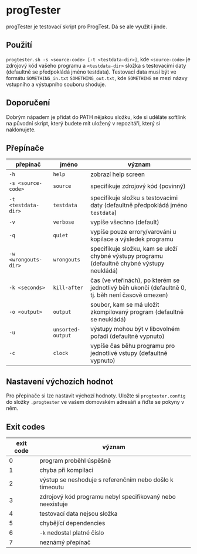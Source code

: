 # progTester
 progTester je testovací skript pro ProgTest. Dá se ale využít i jinde.

## Použití
 `progtester.sh -s <source-code> [-t <testdata-dir>]`, kde `<source-code>` je zdrojový kód vašeho programu a `<testdata-dir>` složka s testovacími daty (defaultně se předpokládá jméno testdata). Testovací data musí být ve formátu `SOMETHING_in.txt` `SOMETHING_out.txt`, kde `SOMETHING` se mezi názvy vstupního a výstupního souboru shoduje.

## Doporučení
 Dobrým nápadem je přidat do PATH nějakou složku, kde si uděláte softlink na původní skript, který budete mít uložený v repozitáři, který si naklonujete.

## Přepínače
 | přepínač | jméno | význam |
 |---|---|---|
 | `-h` | `help` | zobrazí help screen |
 | `-s <source-code>` | `source` | specifikuje zdrojový kód (povinný) |
 | `-t <testdata-dir>` | `testdata` | specifikuje složku s testovacími daty (defaultně předpokládá jméno `testdata`) |
 | `-v` | `verbose` | vypíše všechno (default) |
 | `-q` | `quiet` | vypíše pouze errory/varování u kopilace a výsledek programu |
 | `-w <wrongouts-dir>` | `wrongouts` | specifikuje složku, kam se uloží chybné výstupy programu (defaultně chybné výstupy neukládá) |
 | `-k <seconds>` | `kill-after` | čas (ve vteřinách), po kterém se jednotlivý běh ukončí (defaultně 0, tj. běh není časově omezen) |
 | `-o <output>` | `output` | soubor, kam se má uložit zkompilovaný program (defaultně se neukládá) |
 | `-u` | `unsorted-output` | výstupy mohou být v libovolném pořadí (defaultně vypnuto) |
 | `-c` | `clock` | vypíše čas běhu programu pro jednotlivé vstupy (defaultně vypnuto) |

## Nastavení výchozích hodnot
 Pro přepínače si lze nastavit výchozí hodnoty. Uložte si `progtester.config` do složky `.progtester` ve vašem domovském adresáři a řiďte se pokyny v něm.

## Exit codes
 | exit code | význam |
 |---|---|
 | 0 | program proběhl úspěšně |
 | 1 | chyba při kompilaci |
 | 2 | výstup se neshoduje s referenčním nebo došlo k timeoutu |
 | 3 | zdrojový kód programu nebyl specifikovaný nebo neexistuje |
 | 4 | testovací data nejsou složka |
 | 5 | chybějící dependencies |
 | 6 | `-k` nedostal platné číslo |
 | 7 | neznámý přepínač |
